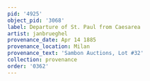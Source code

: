 ```yaml
---
pid: '4925'
object_pid: '3068'
label: Departure of St. Paul from Caesarea
artist: janbrueghel
provenance_date: Apr 14 1885
provenance_location: Milan
provenance_text: 'Sambon Auctions, Lot #32'
collection: provenance
order: '0362'
---
```

